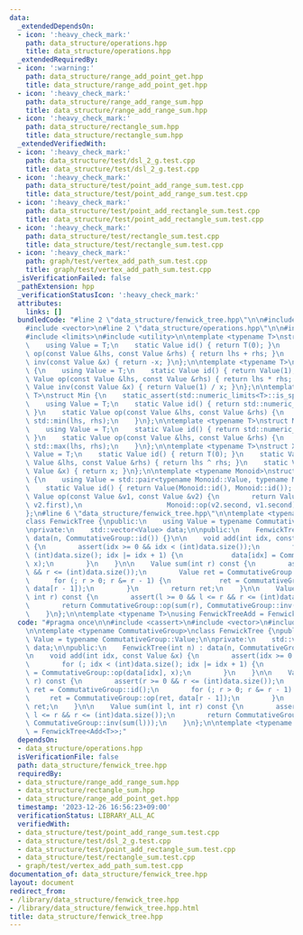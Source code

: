 ```yaml
---
data:
  _extendedDependsOn:
  - icon: ':heavy_check_mark:'
    path: data_structure/operations.hpp
    title: data_structure/operations.hpp
  _extendedRequiredBy:
  - icon: ':warning:'
    path: data_structure/range_add_point_get.hpp
    title: data_structure/range_add_point_get.hpp
  - icon: ':heavy_check_mark:'
    path: data_structure/range_add_range_sum.hpp
    title: data_structure/range_add_range_sum.hpp
  - icon: ':heavy_check_mark:'
    path: data_structure/rectangle_sum.hpp
    title: data_structure/rectangle_sum.hpp
  _extendedVerifiedWith:
  - icon: ':heavy_check_mark:'
    path: data_structure/test/dsl_2_g.test.cpp
    title: data_structure/test/dsl_2_g.test.cpp
  - icon: ':heavy_check_mark:'
    path: data_structure/test/point_add_range_sum.test.cpp
    title: data_structure/test/point_add_range_sum.test.cpp
  - icon: ':heavy_check_mark:'
    path: data_structure/test/point_add_rectangle_sum.test.cpp
    title: data_structure/test/point_add_rectangle_sum.test.cpp
  - icon: ':heavy_check_mark:'
    path: data_structure/test/rectangle_sum.test.cpp
    title: data_structure/test/rectangle_sum.test.cpp
  - icon: ':heavy_check_mark:'
    path: graph/test/vertex_add_path_sum.test.cpp
    title: graph/test/vertex_add_path_sum.test.cpp
  _isVerificationFailed: false
  _pathExtension: hpp
  _verificationStatusIcon: ':heavy_check_mark:'
  attributes:
    links: []
  bundledCode: "#line 2 \"data_structure/fenwick_tree.hpp\"\n\n#include <cassert>\n\
    #include <vector>\n#line 2 \"data_structure/operations.hpp\"\n\n#include <algorithm>\n\
    #include <limits>\n#include <utility>\n\ntemplate <typename T>\nstruct Add {\n\
    \    using Value = T;\n    static Value id() { return T(0); }\n    static Value\
    \ op(const Value &lhs, const Value &rhs) { return lhs + rhs; }\n    static Value\
    \ inv(const Value &x) { return -x; }\n};\n\ntemplate <typename T>\nstruct Mul\
    \ {\n    using Value = T;\n    static Value id() { return Value(1); }\n    static\
    \ Value op(const Value &lhs, const Value &rhs) { return lhs * rhs; }\n    static\
    \ Value inv(const Value &x) { return Value(1) / x; }\n};\n\ntemplate <typename\
    \ T>\nstruct Min {\n    static_assert(std::numeric_limits<T>::is_specialized);\n\
    \    using Value = T;\n    static Value id() { return std::numeric_limits<T>::max();\
    \ }\n    static Value op(const Value &lhs, const Value &rhs) {\n        return\
    \ std::min(lhs, rhs);\n    }\n};\n\ntemplate <typename T>\nstruct Max {\n    static_assert(std::numeric_limits<T>::is_specialized);\n\
    \    using Value = T;\n    static Value id() { return std::numeric_limits<Value>::min();\
    \ }\n    static Value op(const Value &lhs, const Value &rhs) {\n        return\
    \ std::max(lhs, rhs);\n    }\n};\n\ntemplate <typename T>\nstruct Xor {\n    using\
    \ Value = T;\n    static Value id() { return T(0); }\n    static Value op(const\
    \ Value &lhs, const Value &rhs) { return lhs ^ rhs; }\n    static Value inv(const\
    \ Value &x) { return x; }\n};\n\ntemplate <typename Monoid>\nstruct Reversible\
    \ {\n    using Value = std::pair<typename Monoid::Value, typename Monoid::Value>;\n\
    \    static Value id() { return Value(Monoid::id(), Monoid::id()); }\n    static\
    \ Value op(const Value &v1, const Value &v2) {\n        return Value(Monoid::op(v1.first,\
    \ v2.first),\n                     Monoid::op(v2.second, v1.second));\n    }\n\
    };\n#line 6 \"data_structure/fenwick_tree.hpp\"\n\ntemplate <typename CommutativeGroup>\n\
    class FenwickTree {\npublic:\n    using Value = typename CommutativeGroup::Value;\n\
    \nprivate:\n    std::vector<Value> data;\n\npublic:\n    FenwickTree(int n) :\
    \ data(n, CommutativeGroup::id()) {}\n\n    void add(int idx, const Value &x)\
    \ {\n        assert(idx >= 0 && idx < (int)data.size());\n        for (; idx <\
    \ (int)data.size(); idx |= idx + 1) {\n            data[idx] = CommutativeGroup::op(data[idx],\
    \ x);\n        }\n    }\n\n    Value sum(int r) const {\n        assert(r >= 0\
    \ && r <= (int)data.size());\n        Value ret = CommutativeGroup::id();\n  \
    \      for (; r > 0; r &= r - 1) {\n            ret = CommutativeGroup::op(ret,\
    \ data[r - 1]);\n        }\n        return ret;\n    }\n\n    Value sum(int l,\
    \ int r) const {\n        assert(l >= 0 && l <= r && r <= (int)data.size());\n\
    \        return CommutativeGroup::op(sum(r), CommutativeGroup::inv(sum(l)));\n\
    \    }\n};\n\ntemplate <typename T>\nusing FenwickTreeAdd = FenwickTree<Add<T>>;\n"
  code: "#pragma once\n\n#include <cassert>\n#include <vector>\n#include \"operations.hpp\"\
    \n\ntemplate <typename CommutativeGroup>\nclass FenwickTree {\npublic:\n    using\
    \ Value = typename CommutativeGroup::Value;\n\nprivate:\n    std::vector<Value>\
    \ data;\n\npublic:\n    FenwickTree(int n) : data(n, CommutativeGroup::id()) {}\n\
    \n    void add(int idx, const Value &x) {\n        assert(idx >= 0 && idx < (int)data.size());\n\
    \        for (; idx < (int)data.size(); idx |= idx + 1) {\n            data[idx]\
    \ = CommutativeGroup::op(data[idx], x);\n        }\n    }\n\n    Value sum(int\
    \ r) const {\n        assert(r >= 0 && r <= (int)data.size());\n        Value\
    \ ret = CommutativeGroup::id();\n        for (; r > 0; r &= r - 1) {\n       \
    \     ret = CommutativeGroup::op(ret, data[r - 1]);\n        }\n        return\
    \ ret;\n    }\n\n    Value sum(int l, int r) const {\n        assert(l >= 0 &&\
    \ l <= r && r <= (int)data.size());\n        return CommutativeGroup::op(sum(r),\
    \ CommutativeGroup::inv(sum(l)));\n    }\n};\n\ntemplate <typename T>\nusing FenwickTreeAdd\
    \ = FenwickTree<Add<T>>;"
  dependsOn:
  - data_structure/operations.hpp
  isVerificationFile: false
  path: data_structure/fenwick_tree.hpp
  requiredBy:
  - data_structure/range_add_range_sum.hpp
  - data_structure/rectangle_sum.hpp
  - data_structure/range_add_point_get.hpp
  timestamp: '2023-12-26 16:56:23+09:00'
  verificationStatus: LIBRARY_ALL_AC
  verifiedWith:
  - data_structure/test/point_add_range_sum.test.cpp
  - data_structure/test/dsl_2_g.test.cpp
  - data_structure/test/point_add_rectangle_sum.test.cpp
  - data_structure/test/rectangle_sum.test.cpp
  - graph/test/vertex_add_path_sum.test.cpp
documentation_of: data_structure/fenwick_tree.hpp
layout: document
redirect_from:
- /library/data_structure/fenwick_tree.hpp
- /library/data_structure/fenwick_tree.hpp.html
title: data_structure/fenwick_tree.hpp
---
```

